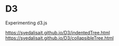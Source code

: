 # D3
Experimenting d3.js

https://syedalisait.github.io/D3/indentedTree.html
https://syedalisait.github.io/D3/collapsibleTree.html
